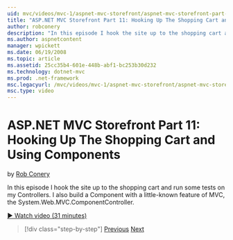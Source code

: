 ```yaml
---
uid: mvc/videos/mvc-1/aspnet-mvc-storefront/aspnet-mvc-storefront-part-11-hooking-up-the-shopping-cart-and-using-components
title: "ASP.NET MVC Storefront Part 11: Hooking Up The Shopping Cart and Using Components | Microsoft Docs"
author: robconery
description: "In this episode I hook the site up to the shopping cart and run some tests on my Controllers. I also build a Component with a little-known feature of MVC, th..."
ms.author: aspnetcontent
manager: wpickett
ms.date: 06/19/2008
ms.topic: article
ms.assetid: 25cc35b4-601e-448b-abf1-bc253b30d232
ms.technology: dotnet-mvc
ms.prod: .net-framework
msc.legacyurl: /mvc/videos/mvc-1/aspnet-mvc-storefront/aspnet-mvc-storefront-part-11-hooking-up-the-shopping-cart-and-using-components
msc.type: video
---
```

ASP.NET MVC Storefront Part 11: Hooking Up The Shopping Cart and Using Components
====================
by [Rob Conery](https://github.com/robconery)

In this episode I hook the site up to the shopping cart and run some tests on my Controllers. I also build a Component with a little-known feature of MVC, the System.Web.MVC.ComponentController.

[&#9654; Watch video (31 minutes)](https://channel9.msdn.com/Blogs/ASP-NET-Site-Videos/aspnet-mvc-storefront-part-11-hooking-up-the-shopping-cart-and-using-components)

> [!div class="step-by-step"]
> [Previous](aspnet-mvc-storefront-part-10-shopping-cart-refactor-and-authorization.md)
> [Next](aspnet-mvc-storefront-part-12-mocking.md)
